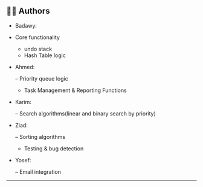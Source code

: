 ## 👨‍💻 Authors

- Badawy:
- Core functionality
    - undo stack
    - Hash Table logic  
- Ahmed:

    – Priority queue logic
    - Task Management & Reporting Functions
- Karim:

    – Search algorithms(linear and binary search by priority)  
- Ziad:

    – Sorting algorithms
    - Testing & bug detection
- Yosef:

    – Email integration  
---
